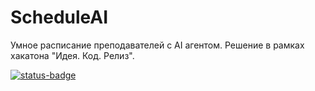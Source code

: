 # ScheduleAI
Умное расписание преподавателей с AI агентом. Решение в рамках хакатона "Идея. Код. Релиз".

[![status-badge](https://woodpecker.dev.nachert.art/api/badges/1/status.svg)](https://woodpecker.dev.nachert.art/repos/1)
